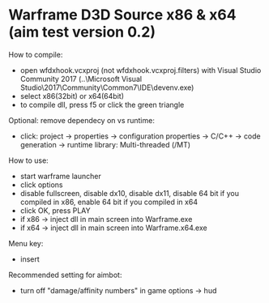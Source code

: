 # Warframe D3D Source x86 & x64 (aim test version 0.2)

How to compile:
- open wfdxhook.vcxproj (not wfdxhook.vcxproj.filters) with Visual Studio Community 2017 (..\Microsoft Visual Studio\2017\Community\Common7\IDE\devenv.exe)
- select x86(32bit) or x64(64bit)
- to compile dll, press f5 or click the green triangle

Optional: remove dependecy on vs runtime:
- click: project -> properties -> configuration properties -> C/C++ -> code generation -> runtime library: Multi-threaded (/MT)

How to use:
- start warframe launcher
- click options
- disable fullscreen, disable dx10, disable dx11, disable 64 bit if you compiled in x86, enable 64 bit if you compiled in x64
- click OK, press PLAY
- if x86 -> inject dll in main screen into Warframe.exe
- if x64 -> inject dll in main screen into Warframe.x64.exe

Menu key:
- insert

Recommended setting for aimbot:
- turn off "damage/affinity numbers" in game options -> hud 
